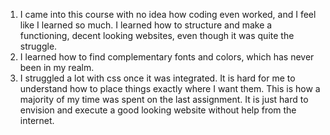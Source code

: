 1. I came into this course with no idea how coding even worked, and I feel like I learned so much. I learned how to structure and make a functioning, decent looking websites, even though it was quite the struggle.
2. I learned how to find complementary fonts and colors, which has never been in my realm.
3. I struggled a lot with css once it was integrated. It is hard for me to understand how to place things exactly where I want them. This is how a majority of my time was spent on the last assignment. It is just hard to envision and execute a good looking website without help from the internet.
